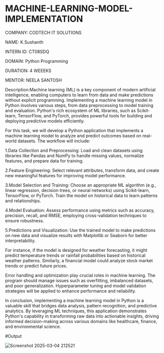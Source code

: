 # MACHINE-LEARNING-MODEL-IMPLEMENTATION

COMPANY: CODTECH IT SOLUTIONS

NAME: K.Sushanth

INTERN ID: CT08SDQ

DOMAIN: Python Programming

DURATION: 4 WEEEKS

MENTOR: NEELA SANTOSH

Description:Machine learning (ML) is a key component of modern artificial intelligence, enabling computers to learn from data and make predictions without explicit programming. Implementing a machine learning model in Python involves various steps, from data preprocessing to model training and evaluation. Python's rich ecosystem of ML libraries, such as Scikit-learn, TensorFlow, and PyTorch, provides powerful tools for building and deploying predictive models efficiently.

For this task, we will develop a Python application that implements a machine learning model to analyze and predict outcomes based on real-world datasets. The workflow will include:

1.Data Collection and Preprocessing: Load and clean datasets using libraries like Pandas and NumPy to handle missing values, normalize features, and prepare data for training.

2.Feature Engineering: Select relevant attributes, transform data, and create new meaningful features for improving model performance.

3.Model Selection and Training: Choose an appropriate ML algorithm (e.g., linear regression, decision trees, or neural networks) using Scikit-learn, TensorFlow, or PyTorch. Train the model on historical data to learn patterns and relationships.

4.Model Evaluation: Assess performance using metrics such as accuracy, precision, recall, and RMSE, employing cross-validation techniques to ensure robustness.

5.Predictions and Visualization: Use the trained model to make predictions on new data and visualize results with Matplotlib or Seaborn for better interpretability.

For instance, if the model is designed for weather forecasting, it might predict temperature trends or rainfall probabilities based on historical weather patterns. Similarly, a financial model could analyze stock market trends or predict future prices.

Error handling and optimization play crucial roles in machine learning. The program should manage issues such as overfitting, imbalanced datasets, and poor generalization. Hyperparameter tuning and model validation strategies will be applied to enhance performance and reliability.

In conclusion, implementing a machine learning model in Python is a valuable skill that bridges data analysis, pattern recognition, and predictive analytics. By leveraging ML techniques, this application demonstrates Python's capability in transforming raw data into actionable insights, driving informed decision-making across various domains like healthcare, finance, and environmental science.

#Output

![Screenshot 2025-03-04 212521](https://github.com/user-attachments/assets/e0deade1-4797-429d-820c-c9a95e9a487c)
